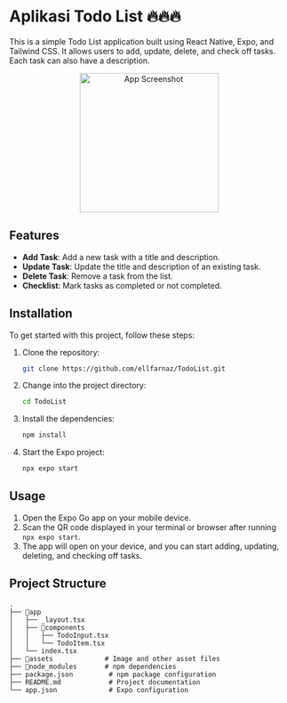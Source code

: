 # Aplikasi Todo List 🔥🔥🔥

This is a simple Todo List application built using React Native, Expo, and Tailwind CSS. It allows users to add, update, delete, and check off tasks. Each task can also have a description.

<div align="center"> 
   <img src="https://i.ibb.co.com/y6vt9PL/IMG-7515.png" alt="App Screenshot" width="250" style=""> 
</div>

## Features

- **Add Task**: Add a new task with a title and description.
- **Update Task**: Update the title and description of an existing task.
- **Delete Task**: Remove a task from the list.
- **Checklist**: Mark tasks as completed or not completed.

## Installation

To get started with this project, follow these steps:

1. Clone the repository:
   ```bash
   git clone https://github.com/ellfarnaz/TodoList.git
   ```
2. Change into the project directory:
   ```bash
   cd TodoList
   ```
3. Install the dependencies:
   ```bash
   npm install
   ```
4. Start the Expo project:
   ```bash
   npx expo start
   ```

## Usage

1. Open the Expo Go app on your mobile device.
2. Scan the QR code displayed in your terminal or browser after running `npx expo start`.
3. The app will open on your device, and you can start adding, updating, deleting, and checking off tasks.

## Project Structure

```plaintext
.
├── 📁app
│   ├── _layout.tsx
│   ├── 📁components
│   │   ├── TodoInput.tsx
│   │   └── TodoItem.tsx
│   └── index.tsx
├── 📁assets             # Image and other asset files
├── 📁node_modules       # npm dependencies
├── package.json         # npm package configuration
├── README.md            # Project documentation
└── app.json             # Expo configuration
```

